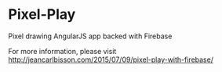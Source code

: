 # Pixel-Play
Pixel drawing AngularJS app backed with Firebase

For more information, please visit http://jeancarlbisson.com/2015/07/09/pixel-play-with-firebase/
